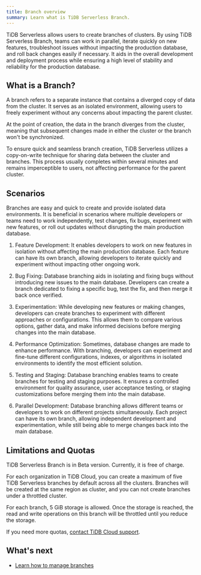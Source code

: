 ```yaml
---
title: Branch overview
summary: Learn what is TiDB Serverless Branch.
---
```


TiDB Serverless allows users to create branches of clusters. By using TiDB Serverless Branch, teams can work in parallel, iterate quickly on new features, troubleshoot issues without impacting the production database, and roll back changes easily if necessary. It aids in the overall development and deployment process while ensuring a high level of stability and reliability for the production database.

## What is a Branch?

A branch refers to a separate instance that contains a diverged copy of data from the cluster. It serves as an isolated environment, allowing users to freely experiment without any concerns about impacting the parent cluster. 

At the point of creation, the data in the branch diverges from the cluster, meaning that subsequent changes made in either the cluster or the branch won't be synchronized. 

To ensure quick and seamless branch creation, TiDB Serverless utilizes a copy-on-write technique for sharing data between the cluster and branches. This process usually completes within several minutes and remains imperceptible to users, not affecting performance for the parent cluster.

## Scenarios

Branches are easy and quick to create and provide isolated data environments. It is beneficial in scenarios where multiple developers or teams need to work independently, test changes, fix bugs, experiment with new features, or roll out updates without disrupting the main production database.

1. Feature Development: It enables developers to work on new features in isolation without affecting the main production database. Each feature can have its own branch, allowing developers to iterate quickly and experiment without impacting other ongoing work.

2. Bug Fixing: Database branching aids in isolating and fixing bugs without introducing new issues to the main database. Developers can create a branch dedicated to fixing a specific bug, test the fix, and then merge it back once verified.

3. Experimentation: While developing new features or making changes, developers can create branches to experiment with different approaches or configurations. This allows them to compare various options, gather data, and make informed decisions before merging changes into the main database.

4. Performance Optimization: Sometimes, database changes are made to enhance performance. With branching, developers can experiment and fine-tune different configurations, indexes, or algorithms in isolated environments to identify the most efficient solution.

5. Testing and Staging: Database branching enables teams to create branches for testing and staging purposes. It ensures a controlled environment for quality assurance, user acceptance testing, or staging customizations before merging them into the main database.

6. Parallel Development: Database branching allows different teams or developers to work on different projects simultaneously. Each project can have its own branch, allowing independent development and experimentation, while still being able to merge changes back into the main database.

## Limitations and Quotas

TiDB Serverless Branch is in Beta version. Currently, it is free of charge. 

For each organization in TiDB Cloud, you can create a maximum of five TiDB Serverless branches by default across all the clusters. Branches will be created at the same region as cluster, and you can not create branches under a throttled cluster.

For each branch, 5 GiB storage is allowed. Once the storage is reached, the read and write operations on this branch will be throttled until you reduce the storage.

If you need more quotas, [contact TiDB Cloud support](/tidb-cloud/tidb-cloud-support.md).

## What's next

- [Learn how to manage branches](/tidb-cloud/branch-manage.md)
